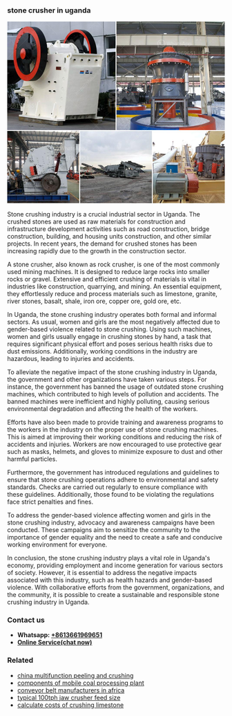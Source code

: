 <h3>stone crusher in uganda</h3><img src='1706767234.jpg' alt=''><p>Stone crushing industry is a crucial industrial sector in Uganda. The crushed stones are used as raw materials for construction and infrastructure development activities such as road construction, bridge construction, building, and housing units construction, and other similar projects. In recent years, the demand for crushed stones has been increasing rapidly due to the growth in the construction sector.</p><p>A stone crusher, also known as rock crusher, is one of the most commonly used mining machines. It is designed to reduce large rocks into smaller rocks or gravel. Extensive and efficient crushing of materials is vital in industries like construction, quarrying, and mining. An essential equipment, they effortlessly reduce and process materials such as limestone, granite, river stones, basalt, shale, iron ore, copper ore, gold ore, etc.</p><p>In Uganda, the stone crushing industry operates both formal and informal sectors. As usual, women and girls are the most negatively affected due to gender-based violence related to stone crushing. Using such machines, women and girls usually engage in crushing stones by hand, a task that requires significant physical effort and poses serious health risks due to dust emissions. Additionally, working conditions in the industry are hazardous, leading to injuries and accidents.</p><p>To alleviate the negative impact of the stone crushing industry in Uganda, the government and other organizations have taken various steps. For instance, the government has banned the usage of outdated stone crushing machines, which contributed to high levels of pollution and accidents. The banned machines were inefficient and highly polluting, causing serious environmental degradation and affecting the health of the workers.</p><p>Efforts have also been made to provide training and awareness programs to the workers in the industry on the proper use of stone crushing machines. This is aimed at improving their working conditions and reducing the risk of accidents and injuries. Workers are now encouraged to use protective gear such as masks, helmets, and gloves to minimize exposure to dust and other harmful particles.</p><p>Furthermore, the government has introduced regulations and guidelines to ensure that stone crushing operations adhere to environmental and safety standards. Checks are carried out regularly to ensure compliance with these guidelines. Additionally, those found to be violating the regulations face strict penalties and fines.</p><p>To address the gender-based violence affecting women and girls in the stone crushing industry, advocacy and awareness campaigns have been conducted. These campaigns aim to sensitize the community to the importance of gender equality and the need to create a safe and conducive working environment for everyone.</p><p>In conclusion, the stone crushing industry plays a vital role in Uganda's economy, providing employment and income generation for various sectors of society. However, it is essential to address the negative impacts associated with this industry, such as health hazards and gender-based violence. With collaborative efforts from the government, organizations, and the community, it is possible to create a sustainable and responsible stone crushing industry in Uganda.</p><h3>Contact us</h3><ul><li><strong>Whatsapp:&nbsp;<a href="https://wa.me/8613661969651">+8613661969651</a></strong></li><li><a href="https://swt.shibang-china.com/?git&amp;zhl&amp;stone crusher in uganda"><strong>Online Service(chat now)</strong></a></li></ul><h3>Related</h3><ul><li><a href='china multifunction peeling and crushing.md'>china multifunction peeling and crushing</a></li><li><a href='components of mobile coal processing plant.md'>components of mobile coal processing plant</a></li><li><a href='conveyor belt manufacturers in africa.md'>conveyor belt manufacturers in africa</a></li><li><a href='typical 100tph jaw crusher feed size.md'>typical 100tph jaw crusher feed size</a></li><li><a href='calculate costs of crushing limestone.md'>calculate costs of crushing limestone</a></li></ul>